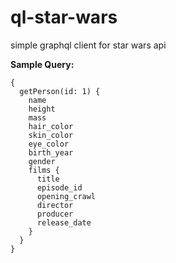 # ql-star-wars
simple graphql client for star wars api

**Sample Query:**
```
{
  getPerson(id: 1) {
    name
    height
    mass
    hair_color
    skin_color
    eye_color
    birth_year
    gender
    films {
      title
      episode_id
      opening_crawl
      director
      producer
      release_date
    }
  }
}
```
